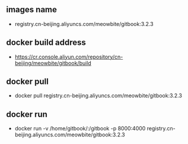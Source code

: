 ## images name

- registry.cn-beijing.aliyuncs.com/meowbite/gitbook:3.2.3

## docker build address

- https://cr.console.aliyun.com/repository/cn-beijing/meowbite/gitbook/build

## docker pull 

- docker pull registry.cn-beijing.aliyuncs.com/meowbite/gitbook:3.2.3

## docker  run 

- docker run -v /home/gitbook/:/gitbook -p 8000:4000 registry.cn-beijing.aliyuncs.com/meowbite/gitbook:3.2.3
